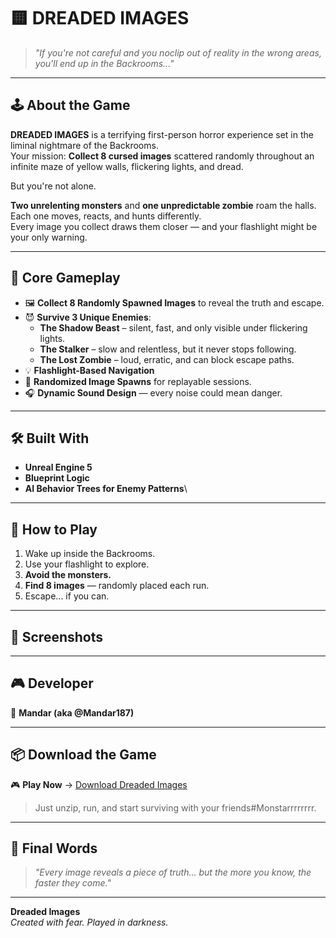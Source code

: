 # 🟨 DREADED IMAGES

> *"If you're not careful and you noclip out of reality in the wrong areas, you'll end up in the Backrooms..."*

---

## 🕹️ About the Game

**DREADED IMAGES** is a terrifying first-person horror experience set in the liminal nightmare of the Backrooms.  
Your mission: **Collect 8 cursed images** scattered randomly throughout an infinite maze of yellow walls, flickering lights, and dread.

But you're not alone.

**Two unrelenting monsters** and **one unpredictable zombie** roam the halls. Each one moves, reacts, and hunts differently.  
Every image you collect draws them closer — and your flashlight might be your only warning.

---

## 🎯 Core Gameplay

- 🖼️ **Collect 8 Randomly Spawned Images** to reveal the truth and escape.
- 😈 **Survive 3 Unique Enemies**:
  - **The Shadow Beast** – silent, fast, and only visible under flickering lights.
  - **The Stalker** – slow and relentless, but it never stops following.
  - **The Lost Zombie** – loud, erratic, and can block escape paths.
- 💡 **Flashlight-Based Navigation**
- 🔄 **Randomized Image Spawns** for replayable sessions.
- 🎧 **Dynamic Sound Design** — every noise could mean danger.

---

## 🛠️ Built With

- **Unreal Engine 5**
- **Blueprint Logic**
- **AI Behavior Trees for Enemy Patterns**\

---

## 🚀 How to Play

1. Wake up inside the Backrooms.
2. Use your flashlight to explore.
3. **Avoid the monsters.**
4. **Find 8 images** — randomly placed each run.
5. Escape... if you can.

---

## 📸 Screenshots

>

---

## 🎮 Developer

👤 **Mandar (aka @Mandar187)**  

---

## 📦 Download the Game

🎮 **Play Now** → [Download Dreaded Images](https://drive.google.com/file/d/1EC60bzWZYnRFFKCJEEb0BDN_-lN6yMZI/view?usp=drive_link)

> Just unzip, run, and start surviving with your friends#Monstarrrrrrrr.

---

## 💬 Final Words

> *"Every image reveals a piece of truth... but the more you know, the faster they come."*

---

**Dreaded Images**  
_Created with fear. Played in darkness._

